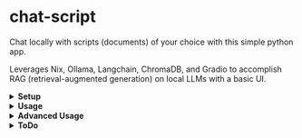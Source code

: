 # chat-script

Chat locally with scripts (documents) of your choice with this simple python app.

Leverages Nix, Ollama, Langchain, ChromaDB, and Gradio to accomplish RAG (retrieval-augmented generation) on local LLMs with a basic UI.

<details>
<summary><b>Setup</b></summary>
<b>Important: Must install Ollama and flake-enabled Nix before running anything.</b>

Start Ollama server (second and third commands only need to be run if models have not already been installed):

    ollama serve
    ollama pull mistral
    ollama pull mxbai-embed-large

<i>Note: I recommend running Ollama as a system service to avoid needing to run 'ollama serve' every time I boot.</i>
</details>

<details>
<summary><b>Usage</b></summary>
Before any context can be used by the LLM, these context "scripts" must be added to ~/.chat-script/scripts

Executing the following will create this directory, generate embeddings (if desired), and run the app:

    nix run github:camdenboren/chat-script

Scripts can be reembeded at any time by executing the following:

    nix develop github:camdenboren/chat-script --command bash -c "python src/embeddings.py"

Now, the nix run command can be rerun to run this app normally (no local install needed, though it may be convenient for dedicated servers, etc.).

Access app at link: http://127.0.0.1:7860/

<i>*Note: Ollama must be running in the background in order for the app to actually get a response- see <b>Setup</b> for commands. It's also worthwhile to make sure the LLM is running on your GPU, otherwise responses are unbearably slow</i>
</details>

<details>
<summary><b>Advanced Usage</b></summary>
To adjust various options:

    git clone https://github.com/camdenboren/chat-script.git
    modify files in src as desired
    nix run /path/to/chat-script

Serve a public demo (builds upon immediately preceeding instructions):

    set 'share = True' in app.py
    nix run /path/to/chat-script
    curl {given CDN link} /path/to/download
    sudo cp /path/to/download/frpc_platform_arch_v0.2  /nix/store/.../gradio
    sudo chmod +x frpc_platform_arch_v0.2

Efficiently grab Youtube video transcripts

    Use this link to put video transcripts in ~/.chat-script/scripts: https://youtubechanneltranscripts.com/
    copy video title from freetube into search bar there
    For transcripts, made it through the video: Worlds Hardest One Set Leg Workout (MUSCLE GROWTH FAST)
</details>

<details>
<summary><b>ToDo</b></summary>

Priority
- [ ] Implement app configuration
- [ ] Improve print_state functionality (reimplement previous RunnablePassthrough approach)
- [ ] Add moderation
- [ ] Add few-shot prompting to improve citation formatting
- [ ] Add vectorstore indexing to avoid embeddings dupes

Long-term
- [ ] Investigate routing options for settings ui
- [ ] Move to a more customizable UI via either gradio.Interface(), gradio.Blocks(), or a different framework like streamlit or flask
- [ ] Add button to call embeddings()
- [ ] Add dropdown to select available Ollama LLMs
</details>